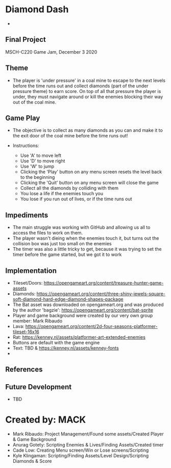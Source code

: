 # Diamond Dash
-
## Final Project
MSCH-C220 Game Jam, December 3 2020

## Theme
- The player is 'under pressure' in a coal mine to escape to the next levels before the time runs out and collect diamonds (part of the under pressure theme) to earn score. On top of all that pressure the player is under, they must navigate around or kill the enemies blocking their way out of the coal mine.

## Game Play
- The objective is to collect as many diamonds as you can and make it to the exit door of the coal mine before the time runs out!

- Instructions:
  - Use 'A' to move left
  - Use 'D' to move right
  - Use 'W' to jump
  - Clicking the 'Play' button on any menu screen resets the level back to the beginning
  - Clicking the 'Quit' button on any menu screen will close the game
  - Collect all the diamonds by colliding with them
  - You lose a life if the enemies touch you
  - You lose if you run out of lives, or if the time runs out

## Impediments
- The main struggle was working with GitHub and allowing us all to access the files to work on them. 
- The player wasn't dieing when the enemies touch it, but turns out the collision box was just too small on the enemies
- The timer was also a little tricky to get, because it was trying to set the timer before the game started, but we got it to work

## Implementation
- Tileset/Doors: https://opengameart.org/content/treasure-hunter-game-assets
- Diamonds: https://opengameart.org/content/three-shiny-jewels-square-soft-diamond-hard-edge-diamond-shapes-package
- The Bat asset was downloaded on opengameart.org and was produced by the author 'bagzie': https://opengameart.org/content/bat-sprite
- Player and game background were created by our very own group member: Mark Ribaudo
- Lava: https://opengameart.org/content/2d-four-seasons-platformer-tileset-16x16
- Rat: https://kenney.nl/assets/platformer-art-extended-enemies
- Buttons are default with the game engine
- Text: TBD & https://kenney.nl/assets/kenney-fonts
- 

## References

## Future Development
- TBD

# Created by: MACK
- Mark Ribaudo: Project Management/Found some assets/Created Player & Game Background
- Anurag Gotety: Scripting Enemies & Lives/Finding Assets/Created timer
- Cade Low: Creating Menu screen/Win or Lose screens/Scripting
- Kyle Klingaman: Scripting/Finding Assets/Level Design/Scripting Diamonds & Score
